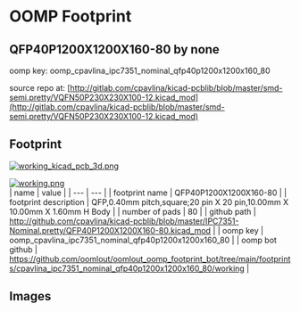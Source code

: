 # OOMP Footprint  
## QFP40P1200X1200X160-80  by none  
  
oomp key: oomp_cpavlina_ipc7351_nominal_qfp40p1200x1200x160_80  
  
source repo at: [http://gitlab.com/cpavlina/kicad-pcblib/blob/master/smd-semi.pretty/VQFN50P230X230X100-12.kicad_mod](http://gitlab.com/cpavlina/kicad-pcblib/blob/master/smd-semi.pretty/VQFN50P230X230X100-12.kicad_mod)  
## Footprint  
  
[![working_kicad_pcb_3d.png](working_kicad_pcb_3d_600.png)](working_kicad_pcb_3d.png)  
  
[![working.png](working_600.png)](working.png)  
| name | value | 
| --- | --- | 
| footprint name | QFP40P1200X1200X160-80 | 
| footprint description | QFP,0.40mm pitch,square;20 pin X 20 pin,10.00mm X 10.00mm X 1.60mm H Body | 
| number of pads | 80 | 
| github path | http://github.com/cpavlina/kicad-pcblib/blob/master/IPC7351-Nominal.pretty/QFP40P1200X1200X160-80.kicad_mod | 
| oomp key | oomp_cpavlina_ipc7351_nominal_qfp40p1200x1200x160_80 | 
| oomp bot github | https://github.com/oomlout/oomlout_oomp_footprint_bot/tree/main/footprints/cpavlina_ipc7351_nominal_qfp40p1200x1200x160_80/working | 
## Images  
